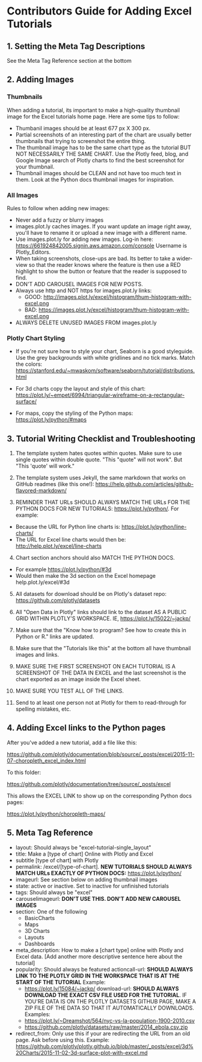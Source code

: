 # Contributors Guide for Adding Excel Tutorials

## 1. Setting the Meta Tag Descriptions

See the Meta Tag Reference section at the bottom 

## 2. Adding Images

### Thumbnails

When adding a tutorial, its important to make a high-quality thumbnail image for the Excel tutorials home page. Here are some tips to follow:

- Thumbanil images should be at least 677 px X 300 px.
- Partial screenshots of an interesting part of the chart are usually better thumbnails that trying to screenshot the entire thing. 
- The thumbnail image has to be the same chart type as the tutorial BUT NOT NECESSARILY THE SAME CHART. Use the Plotly feed, blog, and Google Image search of Plotly charts to find the best screenshot for your thumbnail.
- Thumbnail images should be CLEAN and not have too much text in them. Look at the Python docs thumbnail images for inspiration.

### All Images

Rules to follow when adding new images:

- Never add a fuzzy or blurry images
- images.plot.ly caches images. If you want update an image right away, you'll have to rename it or upload a new image with a different name.
- Use images.plot.ly for adding new images. Log-in here: https://661924842005.signin.aws.amazon.com/console Username is Plotly_Editors.
- When taking screenshots, close-ups are bad. Its better to take a wider-view so that the reader knows where the feature is then use a RED highlight to show the button or feature that the reader is supposed to find.
- DON'T ADD CAROUSEL IMAGES FOR NEW POSTS.
- Always use http and NOT https for images.plot.ly links:
  - GOOD: http://images.plot.ly/excel/histogram/thum-histogram-with-excel.png
  - BAD: https://images.plot.ly/excel/histogram/thum-histogram-with-excel.png
- ALWAYS DELETE UNUSED IMAGES FROM images.plot.ly

### Plotly Chart Styling

- If you're not sure how to style your chart, Seaborn is a good styleguide. Use the grey backgrounds with white gridlines and no tick marks. Match the colors:
https://stanford.edu/~mwaskom/software/seaborn/tutorial/distributions.html

- For 3d charts copy the layout and style of this chart:
https://plot.ly/~empet/6994/triangular-wireframe-on-a-rectangular-surface/

- For maps, copy the styling of the Python maps:
https://plot.ly/python/#maps

## 3. Tutorial Writing Checklist and Troubleshooting

1. The template system hates quotes within quotes. Make sure to use single quotes within double quote. "This "quote" will not work". But "This 'quote' will work."

2. The template system uses Jekyll, the same markdown that works on GitHub readmes (like this one!): https://help.github.com/articles/github-flavored-markdown/ 

3. REMINDER THAT URLs SHOULD ALWAYS MATCH THE URLs FOR THE PYTHON DOCS FOR NEW TUTORIALS: https://plot.ly/python/. For example:
  - Because the URL for Python line charts is: https://plot.ly/python/line-charts/
  - The URL for Excel line charts would then be: http://help.plot.ly/excel/line-charts
 
4. Chart section anchors should also MATCH THE PYTHON DOCS. 
  - For example https://plot.ly/python/#3d
  - Would then make the 3d section on the Excel homepage help.plot.ly/excel/#3d

5. All datasets for download should be on Plotly's dataset repo: https://github.com/plotly/datasets

6. All "Open Data in Plotly" links should link to the dataset AS A PUBLIC GRID WITHIN PLOTLY'S WORKSPACE. IE, https://plot.ly/15022/~jackp/ 

7. Make sure that the "Know how to program? See how to create this in Python or R." links are updated.

8. Make sure that the "Tutorials like this" at the bottom all have thumbnail images and links.

9. MAKE SURE THE FIRST SCREENSHOT ON EACH TUTORIAL IS A SCREENSHOT OF THE DATA IN EXCEL and the last screenshot is the chart exported as an image inside the Excel sheet.

10. MAKE SURE YOU TEST ALL OF THE LINKS.

11. Send to at least one person not at Plotly for them to read-through for spelling mistakes, etc.

## 4. Adding Excel links to the Python pages

After you've added a new tutorial, add a file like this:

https://github.com/plotly/documentation/blob/source/_posts/excel/2015-11-07-choropleth_excel_index.html

To this folder:

https://github.com/plotly/documentation/tree/source/_posts/excel

This allows the EXCEL LINK to show up on the corresponding Python docs pages:

https://plot.ly/python/choropleth-maps/

## 5. Meta Tag Reference

- layout: Should always be "excel-tutorial-single_layout"
- title: Make a [type of chart] Online with Plotly and Excel
- subtitle [type of chart] with Plotly
- permalink: /excel/[type-of-chart]. **NEW TUTORIALS SHOULD ALWAYS MATCH URLs EXACTLY OF PYTHON DOCS:** https://plot.ly/python/
- imageurl: See section below on adding thumbnail images
- state: active or inactive. Set to inactive for unfinished tutorials
- tags: Should always be "excel"
- carouselimageurl: **DON'T USE THIS. DON'T ADD NEW CAROUSEL IMAGES**
- section: One of the following
  - BasicCharts
  - Maps
  - 3D Charts
  - Layouts
  - Dashboards
- meta_description: How to make a [chart type] online with Plotly and Excel data. [Add another more descriptive sentence here about the tutorial]
- popularity: Should always be featured
actioncall-url: **SHOULD ALWAYS LINK TO THE PLOTLY GRID IN THE WORKSPACE THAT IS AT THE START OF THE TUTORIAL** Example:
  - https://plot.ly/15084/~jackp/
download-url: **SHOULD ALWAYS DOWNLOAD THE EXACT CSV FILE USED FOR THE TUTORIAL**. IF YOU'RE DATA IS ON THE PLOTLY DATASETS GITHUB PAGE, MAKE A ZIP FILE OF THE DATA SO THAT IT AUTOMATICALLY DOWNLOADS. Examples:
  - https://plot.ly/~Dreamshot/564/nyc-vs-la-population-1900-2010.csv
  - https://github.com/plotly/datasets/raw/master/2014_ebola.csv.zip
- redirect_from: Only use this if your are redirecting the URL from an old page. Ask before using this. Example:
https://github.com/plotly/plotly.github.io/blob/master/_posts/excel/3d%20Charts/2015-11-02-3d-surface-plot-with-excel.md
